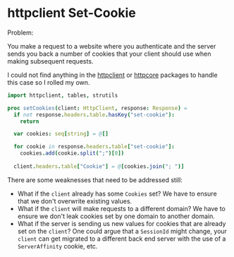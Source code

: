 # httpclient Set-Cookie

Problem:

You make a request to a website where you authenticate and the server sends you back a number of cookies that your client should use when making subsequent requests.


I could not find anything in the [httpclient](https://github.com/nim-lang/Nim/blob/version-1-0/lib/pure/httpclient.nim) or [httpcore](https://github.com/nim-lang/Nim/blob/version-1-0/lib/pure/httpcore.nim) packages to handle this case so I rolled my own.

```nim
import httpclient, tables, strutils

proc setCookies(client: HttpClient, response: Response) =
  if not response.headers.table.hasKey("set-cookie"):
    return

  var cookies: seq[string] = @[]

  for cookie in response.headers.table["set-cookie"]:
    cookies.add(cookie.split(";")[0])
  
  client.headers.table["Cookie"] = @[cookies.join("; ")]
```

There are some weaknesses that need to be addressed still:
- What if the `client` already has some `Cookies` set? We have to ensure that we don't overwrite existing values.
- What if the `client` will make requests to a different domain? We have to ensure we don't leak cookies set by one domain to another domain.
- What if the server is sending us new values for cookies that are already set on the `client`? One could argue that a `SessionId` might change, your `client` can get migrated to a different back end server with the use of a `ServerAffinity` cookie, etc.
